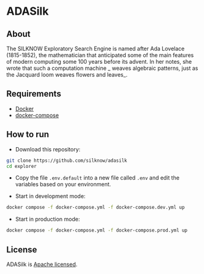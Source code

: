# ADASilk

## About

The SILKNOW Exploratory Search Engine is named after Ada Lovelace (1815-1852), the mathematician that anticipated some of the main features of modern computing some 100 years before its advent. In her notes, she wrote that such a computation machine _
weaves algebraic patterns, just as the Jacquard loom weaves flowers and leaves_.

## Requirements

- [Docker](https://docs.docker.com/engine/)
- [docker-compose](https://docs.docker.com/compose/)

## How to run

- Download this repository:

```bash
git clone https://github.com/silknow/adasilk
cd explorer
```

- Copy the file `.env.default` into a new file called `.env` and edit the variables based on your environment.

- Start in development mode:

```bash
docker compose -f docker-compose.yml -f docker-compose.dev.yml up
```

- Start in production mode:

```bash
docker compose -f docker-compose.yml -f docker-compose.prod.yml up
```

## License

ADASilk is [Apache licensed](https://github.com/silknow/adasilk/blob/main/LICENSE).
